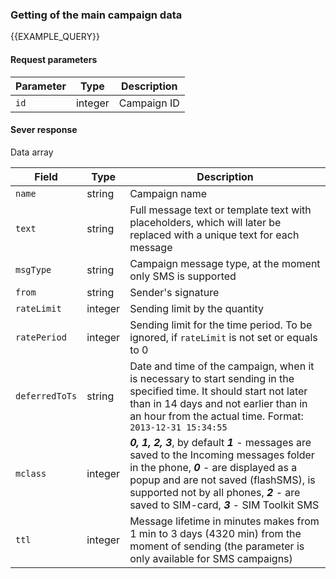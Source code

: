 ### Getting of the main campaign data 
{{EXAMPLE_QUERY}}

#### Request parameters

Parameter   | Type    | Description
--------------|---------|-----------
`id`          | integer | Campaign ID

#### Sever response

Data array

Field          | Type     | Description
---------------|---------|-----------
`name`         | string  | Campaign name
`text`         | string  | Full message text or template text with placeholders, which will later be replaced with a unique text for each message
`msgType`      | string  | Campaign message type, at the moment only SMS is supported
`from`         | string  | Sender's signature
`rateLimit`    | integer | Sending limit by the quantity
`ratePeriod`   | integer | Sending limit for the time period. To be ignored, if `rateLimit` is not set or equals to 0
`deferredToTs` | string  | Date and time of the campaign, when it is necessary to start sending in the specified time. It should start not later than in 14 days and not earlier than in an hour from the actual time. Format: `2013-12-31 15:34:55`
`mclass`       | integer | ***0, 1, 2, 3***, by default ***1*** - messages are saved to the Incoming messages folder in the phone, ***0*** - are displayed as a popup and are not saved (flashSMS), is supported not by all phones, ***2*** - are saved to SIM-card, ***3*** - SIM Toolkit SMS
`ttl`          | integer | Message lifetime in minutes makes from 1 min to 3 days (4320 min) from the moment of sending (the parameter is only available for SMS campaigns)




